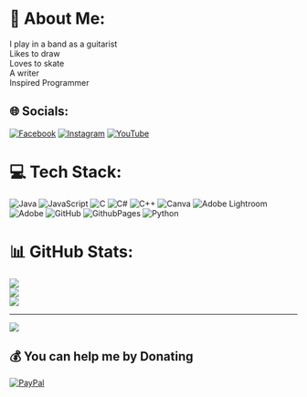 # 💫 About Me:
I play in a band as a guitarist<br>Likes to draw <br>Loves to skate<br>A writer<br>Inspired Programmer


## 🌐 Socials:
[![Facebook](https://img.shields.io/badge/Facebook-%231877F2.svg?logo=Facebook&logoColor=white)](https://facebook.com/Clarkumi) [![Instagram](https://img.shields.io/badge/Instagram-%23E4405F.svg?logo=Instagram&logoColor=white)](https://instagram.com/s0fthenics) [![YouTube](https://img.shields.io/badge/YouTube-%23FF0000.svg?logo=YouTube&logoColor=white)](https://youtube.com/@Vince) 

# 💻 Tech Stack:
![Java](https://img.shields.io/badge/java-%23ED8B00.svg?style=for-the-badge&logo=openjdk&logoColor=white) ![JavaScript](https://img.shields.io/badge/javascript-%23323330.svg?style=for-the-badge&logo=javascript&logoColor=%23F7DF1E) ![C](https://img.shields.io/badge/c-%2300599C.svg?style=for-the-badge&logo=c&logoColor=white) ![C#](https://img.shields.io/badge/c%23-%23239120.svg?style=for-the-badge&logo=csharp&logoColor=white) ![C++](https://img.shields.io/badge/c++-%2300599C.svg?style=for-the-badge&logo=c%2B%2B&logoColor=white) ![Canva](https://img.shields.io/badge/Canva-%2300C4CC.svg?style=for-the-badge&logo=Canva&logoColor=white) ![Adobe Lightroom](https://img.shields.io/badge/Adobe%20Lightroom-31A8FF.svg?style=for-the-badge&logo=Adobe%20Lightroom&logoColor=white) ![Adobe](https://img.shields.io/badge/adobe-%23FF0000.svg?style=for-the-badge&logo=adobe&logoColor=white) ![GitHub](https://img.shields.io/badge/github-%23121011.svg?style=for-the-badge&logo=github&logoColor=white) ![GithubPages](https://img.shields.io/badge/github%20pages-121013?style=for-the-badge&logo=github&logoColor=white) ![Python](https://img.shields.io/badge/python-3670A0?style=for-the-badge&logo=python&logoColor=ffdd54)
# 📊 GitHub Stats:
![](https://github-readme-stats.vercel.app/api?username=Clarkator&theme=dark&hide_border=false&include_all_commits=false&count_private=false)<br/>
![](https://github-readme-streak-stats.herokuapp.com/?user=Clarkator&theme=dark&hide_border=false)<br/>
![](https://github-readme-stats.vercel.app/api/top-langs/?username=Clarkator&theme=dark&hide_border=false&include_all_commits=false&count_private=false&layout=compact)

---
[![](https://visitcount.itsvg.in/api?id=Clarkator&icon=0&color=0)](https://visitcount.itsvg.in)

  ## 💰 You can help me by Donating
  [![PayPal](https://img.shields.io/badge/PayPal-00457C?style=for-the-badge&logo=paypal&logoColor=white)](https://paypal.me/Clark) 

  
<!-- Proudly created with GPRM ( https://gprm.itsvg.in ) -->

<!---
Clarkator/Clarkator is a ✨ special ✨ repository because its `README.md` (this file) appears on your GitHub profile.
You can click the Preview link to take a look at your changes.
--->
